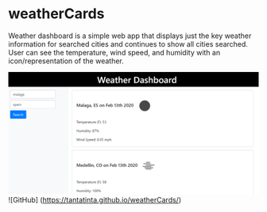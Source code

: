 # weatherCards
Weather dashboard is a simple web app that displays just the key weather information for searched cities and continues to show all cities searched.
User can see the temperature, wind speed, and humidity with an icon/representation of the weather.


![WeatherCards](./assets/img/weatherCards.PNG)
![GitHub] (https://tantatinta.github.io/weatherCards/)
